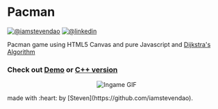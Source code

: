 # Pacman

[![@iamstevendao](https://img.shields.io/badge/twitter-@iamstevendao-blue.svg)](https://twitter.com/iamstevendao) [![@linkedin](https://img.shields.io/badge/LinkedIn-@iamstevendao-blue.svg)](https://www.linkedin.com/in/steven-dao-b9a065127/)

Pacman game using HTML5 Canvas and pure Javascript and [Dijkstra's Algorithm](https://en.wikipedia.org/wiki/Dijkstra%27s_algorithm)

### Check out [Demo](https://repl.it/Jv9c/34) or [C++ version](https://github.com/iamstevendao/pacman_cpp)

<p align="center">
<img alt="Ingame GIF" src="https://thumbs.gfycat.com/FantasticFondBarnowl-size_restricted.gif"/>
</p>
made with :heart: by [Steven](https://github.com/iamstevendao).
